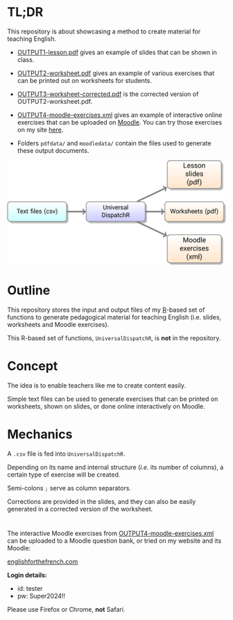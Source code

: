 # TL;DR

This repository is about showcasing a method to create material for teaching English.

* [OUTPUT1-lesson.pdf](OUTPUT1-lesson.pdf)  gives an example of slides that can be shown in class.

* [OUTPUT2-worksheet.pdf](OUTPUT2-worksheet.pdf) gives an example of various exercises that can be printed out on worksheets for students.

* [OUTPUT3-worksheet-corrected.pdf](OUTPUT3-worksheet-corrected.pdf) is the corrected version of OUTPUT2-worksheet.pdf.

* [OUTPUT4-moodle-exercises.xml](OUTPUT4-moodle-exercises.xml) gives an example of interactive online exercises that can be uploaded on [Moodle](https://moodle.com/). You can try those exercises on my site [here](https://englishforthefrench.com/moodle).

* Folders `pdfdata/` and `moodledata/` contain the files used to generate these output documents.

![](flowchart.png)

# Outline

This repository stores the input and output files of my [R](https://www.r-project.org/)-based set of functions to generate pedagogical material for teaching English (i.e. slides, worksheets and Moodle exercises).

This R-based set of functions, `UniversalDispatchR`, is **not** in the repository.

# Concept

The idea is to enable teachers like me to create content easily.

Simple text files can be used to generate exercises that can be printed on worksheets, shown on slides, or done online interactively on Moodle.

# Mechanics

A `.csv` file is fed into `UniversalDispatchR`.

Depending on its name and internal structure (*i.e.* its number of columns), a certain type of exercise will be created.

Semi-colons `;` serve as column separators.

Corrections are provided in the slides, and they can also be easily generated in a corrected version of the worksheet.

#

The interactive Moodle exercises from [OUTPUT4-moodle-exercises.xml](OUTPUT4-moodle-exercises.xml) can be uploaded to a Moodle question bank, or tried on my website and its Moodle:

[englishforthefrench.com](https://englishforthefrench.com/moodle/)

**Login details:**

* id: tester
* pw: Super2024!!

Please use Firefox or Chrome, **not** Safari.
